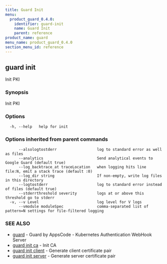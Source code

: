 ```yaml
---
title: Guard Init
menu:
  product_guard_0.4.0:
    identifier: guard-init
    name: Guard Init
    parent: reference
product_name: guard
menu_name: product_guard_0.4.0
section_menu_id: reference
---
```

## guard init

Init PKI

### Synopsis

Init PKI

### Options

```
  -h, --help   help for init
```

### Options inherited from parent commands

```
      --alsologtostderr                  log to standard error as well as files
      --analytics                        Send analytical events to Google Guard (default true)
      --log_backtrace_at traceLocation   when logging hits line file:N, emit a stack trace (default :0)
      --log_dir string                   If non-empty, write log files in this directory
      --logtostderr                      log to standard error instead of files (default true)
      --stderrthreshold severity         logs at or above this threshold go to stderr
  -v, --v Level                          log level for V logs
      --vmodule moduleSpec               comma-separated list of pattern=N settings for file-filtered logging
```

### SEE ALSO

* [guard](/docs/reference/guard.md)	 - Guard by AppsCode - Kubernetes Authentication WebHook Server
* [guard init ca](/docs/reference/guard_init_ca.md)	 - Init CA
* [guard init client](/docs/reference/guard_init_client.md)	 - Generate client certificate pair
* [guard init server](/docs/reference/guard_init_server.md)	 - Generate server certificate pair

